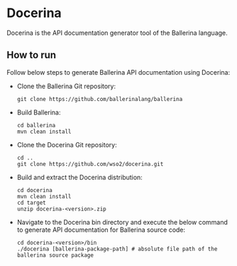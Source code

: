 # Docerina

Docerina is the API documentation generator tool of the Ballerina language. 

## How to run

Follow below steps to generate Ballerina API documentation using Docerina:

- Clone the Ballerina Git repository:
  
  ```
  git clone https://github.com/ballerinalang/ballerina
  ```
  
- Build Ballerina:
 
  ```
  cd ballerina
  mvn clean install
  ```

- Clone the Docerina Git repository:
  
  ```
  cd ..
  git clone https://github.com/wso2/docerina.git
  ```

- Build and extract the Docerina distribution:
  
  ```
  cd docerina
  mvn clean install
  cd target
  unzip docerina-<version>.zip
  ```

- Navigate to the Docerina bin directory and execute the below command 
to generate API documentation for Ballerina source code:
  
  ```
  cd docerina-<version>/bin
  ./docerina [ballerina-package-path] # absolute file path of the ballerina source package
  ```